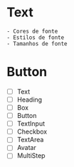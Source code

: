 # Text

    - Cores de fonte
    - Estilos de fonte
    - Tamanhos de fonte

# Button

- [ ] Text
- [ ] Heading
- [ ] Box
- [ ] Button
- [ ] TextInput
- [ ] Checkbox
- [ ] TextArea
- [ ] Avatar
- [ ] MultiStep
